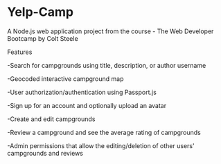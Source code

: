 # Yelp-Camp
A Node.js web application project from the course - The Web Developer Bootcamp by Colt Steele

Features

-Search for campgrounds using title, description, or author username

-Geocoded interactive campground map

-User authorization/authentication using Passport.js

-Sign up for an account and optionally upload an avatar

-Create and edit campgrounds

-Review a campground and see the average rating of campgrounds

-Admin permissions that allow the editing/deletion of other users' campgrounds and reviews
